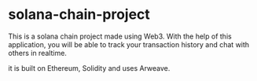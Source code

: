 # solana-chain-project

This is a solana chain project made using Web3.
With the help of this application, you will be able to track your transaction history and chat with others in realtime.

it is built on Ethereum, Solidity and uses Arweave.
